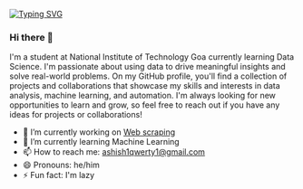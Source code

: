<!-- <img src="banner.png" alt="Hero image"> -->

[![Typing SVG](https://readme-typing-svg.demolab.com?font=consolas&size=55&pause=1000&color=3EF760&background=0A0C1000&width=900&height=100&lines=Hey%2C+i'm+Ashish!;Self-taught+Data+Analyst;Machine+Learning+Enthusiast;Web+Scraping+Freelancer)](https://git.io/typing-svg)

### Hi there 👋

I'm a student at National Institute of Technology Goa currently learning Data Science. I'm passionate about using data to drive meaningful insights and solve real-world problems. On my GitHub profile, you'll find a collection of projects and collaborations that showcase my skills and interests in data analysis, machine learning, and automation. I'm always looking for new opportunities to learn and grow, so feel free to reach out if you have any ideas for projects or collaborations!

- 🔭 I’m currently working on [Web scraping](https://github.com/45H15H/Web-Scraping-Projects)
- 🌱 I’m currently learning Machine Learning
- 📫 How to reach me: ashish1qwerty1@gmail.com
- 😄 Pronouns: he/him
- ⚡ Fun fact: I'm lazy

<!--

- 🔭 I’m currently working on automation
- 🌱 I’m currently learning data visualization
- 👯 I’m looking to collaborate on ...
- 🤔 I’m looking for help with ...
- 💬 Ask me about ...
- 📫 How to reach me: ashish1qwerty1@gmail.com
- 😄 Pronouns: he/him
- ⚡ Fun fact: I'm lazy
-->

